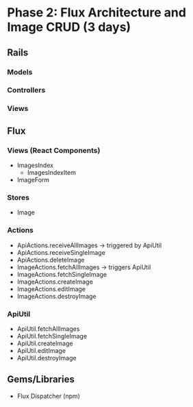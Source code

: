 # Phase 2: Flux Architecture and Image CRUD (3 days)

## Rails
### Models

### Controllers

### Views

## Flux
### Views (React Components)
* ImagesIndex
  - ImagesIndexItem
* ImageForm

### Stores
* Image

### Actions
* ApiActions.receiveAllImages -> triggered by ApiUtil
* ApiActions.receiveSingleImage
* ApiActions.deleteImage
* ImageActions.fetchAllImages -> triggers ApiUtil
* ImageActions.fetchSingleImage
* ImageActions.createImage
* ImageActions.editImage
* ImageActions.destroyImage

### ApiUtil
* ApiUtil.fetchAllImages
* ApiUtil.fetchSingleImage
* ApiUtil.createImage
* ApiUtil.editImage
* ApiUtil.destroyImage

## Gems/Libraries
* Flux Dispatcher (npm)
